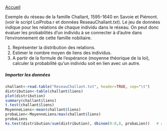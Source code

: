 

[Accueil](https://github.com/PirehP1/RessourcesReseauxED/blob/master/README.md)


Exemple du réseau de la famille Challant, 1595-1640 en Savoie et Piémont. (voir le script LoiProba.r et données ReseauChallant.txt). Le jeu de données indique pour les relations de chaque individu dans le réseau. On peut donc évaluer les probabilités d’un individu à se connecter à d’autre dans l’environnement de cette famille nobiliaire.
1. Représenter la distribution des relations.
2. Estimer le nombre moyen de liens des individus.
3. A partir de la formule de l’espérance (moyenne théorique de la loi), calculer la probabilité qu’un individu soit en lien avec un autre.


##### Importer les données 
```R
challant<-read.table("ReseauChallant.txt", header=TRUE, sep="\t")
distribution<-table(challant$liens)
plot(distribution)
summary(challant$liens)
t.test(challant$liens)
MoyenneLiens<-mean(challant$liens)
probaLien<-MoyenneLiens/max(challant$liens)
probaLiens
ks.test(distribution/sum(distribution), dbinom(0:8,8, probaLien))	# on teste pour savoir si la distribution suit une loi binomiale.
```
